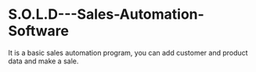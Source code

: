# S.O.L.D---Sales-Automation-Software
It is a basic sales automation program, you can add customer and product data and make a sale.
